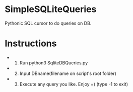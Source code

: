 # SimpleSQLiteQueries
Pythonic SQL cursor to do queries on DB.


# Instructions 

- 1. Run python3 SqliteDBQueries.py
- 2. Input DBname(filename on script's root folder)
- 3. Execute any query you like. Enjoy =) (type -1 to exit)
